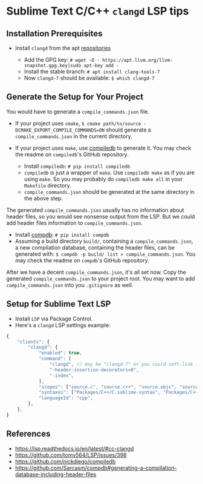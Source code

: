 # Sublime Text C/C++ `clangd` LSP tips


## Installation Prerequisites

- Install `clangd` from the apt [repositories](https://apt.llvm.org/)

  - Add the GPG key: `# wget -O - https://apt.llvm.org/llvm-snapshot.gpg.key|sudo apt-key add -`
  - Install the stable branch: `# apt install clang-tools-7`
  - Now `clangd-7` should be available: `$ which clangd-7`


## Generate the Setup for Your Project

You would have to generate a `compile_commands.json` file.

- If your project uses `cmake`,
  `$ cmake path/to/source -DCMAKE_EXPORT_COMPILE_COMMANDS=ON` 
  should generate a `compile_commands.json` in the current directory.
  
- If your project uses `make`,
  use [compiledb](https://github.com/nickdiego/compiledb) to generate it. 
  You may check the readme on `compiledb`'s GitHub repository.
  
  - Install `compiledb`: `# pip install compiledb`
  - `compiledb` is just a wrapper of `make`. Use `compiledb make` as if you are using `make`. 
    So you may probably do `compiledb make all` in your `Makefile` directory.
  - `compile_commands.json` should be generated at the same directory in the above step.

The generated `compile_commands.json` usually has no information about header files, 
so you would see nonsense output from the LSP. 
But we could add header files information to `compile_commands.json`.

- Install [compdb](https://github.com/Sarcasm/compdb): `# pip install compdb`
- Assuming a build directory `build/`, containing a `compile_commands.json`, 
  a new compilation database, containing the header files, 
  can be generated with: `$ compdb -p build/ list > compile_commands.json`. 
  You may check the readme on `compdb`'s GitHub repository.

After we have a decent `compile_commands.json`, it's all set now.
Copy the generated `compile_commands.json` to your project root.
You may want to add `compile_commands.json` into you `.gitignore` as well.


## Setup for Sublime Text LSP

- Install `LSP` via Package Control.
- Here's a `clangd` LSP settings example:

```javascript
{
    "clients": {
        "clangd": {
            "enabled": true,
            "command": [
                "clangd", // may be "clangd-7" or you could soft-link it to "clangd"
                "-header-insertion-decorators=0",
                "-index",
            ],
            "scopes": ["source.c", "source.c++", "source.objc", "source.objc++"],
            "syntaxes": ["Packages/C++/C.sublime-syntax", "Packages/C++/C++.sublime-syntax", "Packages/Objective-C/Objective-C.sublime-syntax", "Packages/Objective-C/Objective-C++.sublime-syntax"],
            "languageId": "cpp",
        },
    },
}
```


## References

- https://lsp.readthedocs.io/en/latest/#cc-clangd
- https://github.com/tomv564/LSP/issues/398
- https://github.com/nickdiego/compiledb
- https://github.com/Sarcasm/compdb#generating-a-compilation-database-including-header-files
